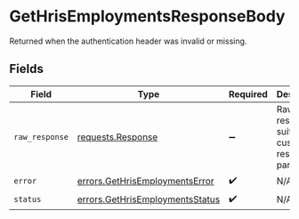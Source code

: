 # GetHrisEmploymentsResponseBody

Returned when the authentication header was invalid or missing.


## Fields

| Field                                                                                 | Type                                                                                  | Required                                                                              | Description                                                                           |
| ------------------------------------------------------------------------------------- | ------------------------------------------------------------------------------------- | ------------------------------------------------------------------------------------- | ------------------------------------------------------------------------------------- |
| `raw_response`                                                                        | [requests.Response](https://requests.readthedocs.io/en/latest/api/#requests.Response) | :heavy_minus_sign:                                                                    | Raw HTTP response; suitable for custom response parsing                               |
| `error`                                                                               | [errors.GetHrisEmploymentsError](../../models/errors/gethrisemploymentserror.md)      | :heavy_check_mark:                                                                    | N/A                                                                                   |
| `status`                                                                              | [errors.GetHrisEmploymentsStatus](../../models/errors/gethrisemploymentsstatus.md)    | :heavy_check_mark:                                                                    | N/A                                                                                   |